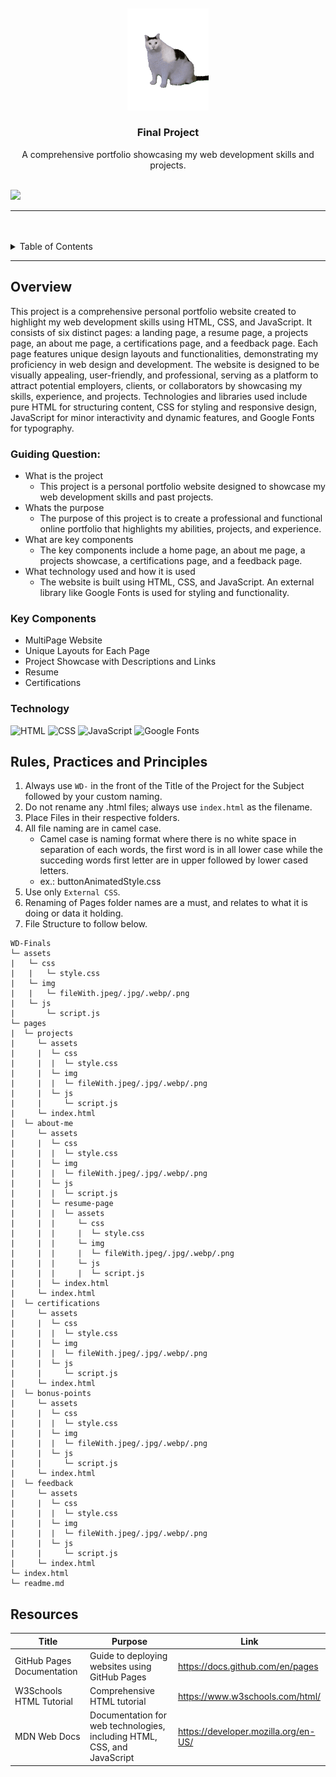 <a name="readme-top">

<br/>

<br />
<div align="center">
  <a href="https://github.com/Darepen/">
  <!-- TODO: If you want to add logo or banner you can add it here -->
    <img src="./assets/img/huh.gif" alt="HUH" width="130" height="auto">
  </a>
<!-- TODO: Change Title to the name of the title of your Project -->
  <h3 align="center">Final Project</h3>
</div>
<!-- TODO: Make a short description -->
<div align="center">
  A comprehensive portfolio showcasing my web development skills and projects.
</div>

<br />

<!-- TODO: Change the zyx-0314 into your github username  -->
<!-- TODO: Change the WD-Template-Project into the same name of your folder -->
![](https://visit-counter.vercel.app/counter.png?page=Darepen/WD-Finals)

---

<br />
<br />

<!-- TODO: If you want to add more layers for your readme -->
<details>
  <summary>Table of Contents</summary>
  <ol>
    <li>
      <a href="#overview">Overview</a>
      <ol>
        <li>
          <a href="#key-components">Key Components</a>
        </li>
        <li>
          <a href="#technology">Technology</a>
        </li>
      </ol>
    </li>
    <li>
      <a href="#rule,-practices-and-principles">Rules, Practices and Principles</a>
    </li>
    <li>
      <a href="#resources">Resources</a>
    </li>
  </ol>
</details>

---

## Overview

<!-- TODO: To be changed -->
<!-- The following are just sample -->
This project is a comprehensive personal portfolio website created to highlight my web development skills using HTML, CSS, and JavaScript. It consists of six distinct pages: a landing page, a resume page, a projects page, an about me page, a certifications page, and a feedback page. Each page features unique design layouts and functionalities, demonstrating my proficiency in web design and development. The website is designed to be visually appealing, user-friendly, and professional, serving as a platform to attract potential employers, clients, or collaborators by showcasing my skills, experience, and projects. Technologies and libraries used include pure HTML for structuring content, CSS for styling and responsive design, JavaScript for minor interactivity and dynamic features, and Google Fonts for typography.

### Guiding Question:
- What is the project
  - This project is a personal portfolio website designed to showcase my web development skills and past projects.
- Whats the purpose
  - The purpose of this project is to create a professional and functional online portfolio that highlights my abilities, projects, and experience.
- What are key components
  - The key components include a home page, an about me page, a projects showcase, a certifications page, and a feedback page.
- What technology used and how it is used
  - The website is built using HTML, CSS, and JavaScript. An external library like Google Fonts is used for styling and functionality.

### Key Components
<!-- TODO: List of Key Components -->
<!-- The following are just sample -->
- MultiPage Website
- Unique Layouts for Each Page
- Project Showcase with Descriptions and Links
- Resume
- Certifications

### Technology
<!-- TODO: List of Technology Used -->
![HTML](https://img.shields.io/badge/HTML-E34F26?style=for-the-badge&logo=html5&logoColor=white)
![CSS](https://img.shields.io/badge/CSS-1572B6?style=for-the-badge&logo=css3&logoColor=white)
![JavaScript](https://img.shields.io/badge/JavaScript-F7DF1E?style=for-the-badge&logo=javascript&logoColor=white)
![Google Fonts](https://img.shields.io/badge/Google_Fonts-4285F4?style=for-the-badge&logo=google-fonts&logoColor=white)

## Rules, Practices and Principles
1. Always use `WD-` in the front of the Title of the Project for the Subject followed by your custom naming.
2. Do not rename any .html files; always use `index.html` as the filename.
3. Place Files in their respective folders.
4. All file naming are in camel case.
   - Camel case is naming format where there is no white space in separation of each words, the first word is in all lower case while the succeding words first letter are in upper followed by lower cased letters.
   - ex.: buttonAnimatedStyle.css
5. Use only `External CSS`.
6. Renaming of Pages folder names are a must, and relates to what it is doing or data it holding.
7. File Structure to follow below.

```
WD-Finals
└─ assets
|   └─ css
|   |   └─ style.css
|   └─ img
|   |   └─ fileWith.jpeg/.jpg/.webp/.png
|   └─ js
|       └─ script.js
└─ pages
|  └─ projects
|     └─ assets
|     |  └─ css
|     |  |  └─ style.css
|     |  └─ img
|     |  |  └─ fileWith.jpeg/.jpg/.webp/.png
|     |  └─ js
|     |     └─ script.js
|     └─ index.html
|  └─ about-me
|     └─ assets
|     |  └─ css
|     |  |  └─ style.css
|     |  └─ img
|     |  |  └─ fileWith.jpeg/.jpg/.webp/.png
|     |  └─ js
|     |  |  └─ script.js
|     |  └─ resume-page
|     |  |  └─ assets
|     |  |     └─ css
|     |  |     |  └─ style.css
|     |  |     └─ img
|     |  |     |  └─ fileWith.jpeg/.jpg/.webp/.png
|     |  |     └─ js
|     |  |     |  └─ script.js
|     |  └─ index.html
|     └─ index.html
|  └─ certifications
|     └─ assets
|     |  └─ css
|     |  |  └─ style.css
|     |  └─ img
|     |  |  └─ fileWith.jpeg/.jpg/.webp/.png
|     |  └─ js
|     |     └─ script.js
|     └─ index.html
|  └─ bonus-points
|     └─ assets
|     |  └─ css
|     |  |  └─ style.css
|     |  └─ img
|     |  |  └─ fileWith.jpeg/.jpg/.webp/.png
|     |  └─ js
|     |     └─ script.js
|     └─ index.html
|  └─ feedback
|     └─ assets
|     |  └─ css
|     |  |  └─ style.css
|     |  └─ img
|     |  |  └─ fileWith.jpeg/.jpg/.webp/.png
|     |  └─ js
|     |     └─ script.js
|     └─ index.html
└─ index.html
└─ readme.md
```

## Resources

<!-- TODO: Add References -->
| Title | Purpose | Link |
|-|-|-|
 GitHub Pages Documentation | Guide to deploying websites using GitHub Pages | https://docs.github.com/en/pages |
| W3Schools HTML Tutorial | Comprehensive HTML tutorial | https://www.w3schools.com/html/ |
| MDN Web Docs | Documentation for web technologies, including HTML, CSS, and JavaScript | https://developer.mozilla.org/en-US/ |